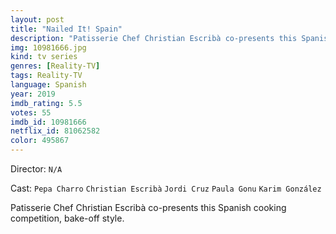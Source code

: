 ```yaml
---
layout: post
title: "Nailed It! Spain"
description: "Patisserie Chef Christian Escribà co-presents this Spanish cooking competition, bake-off style..."
img: 10981666.jpg
kind: tv series
genres: [Reality-TV]
tags: Reality-TV 
language: Spanish
year: 2019
imdb_rating: 5.5
votes: 55
imdb_id: 10981666
netflix_id: 81062582
color: 495867
---
```

Director: `N/A`  

Cast: `Pepa Charro` `Christian Escribà` `Jordi Cruz` `Paula Gonu` `Karim González` 

Patisserie Chef Christian Escribà co-presents this Spanish cooking competition, bake-off style.